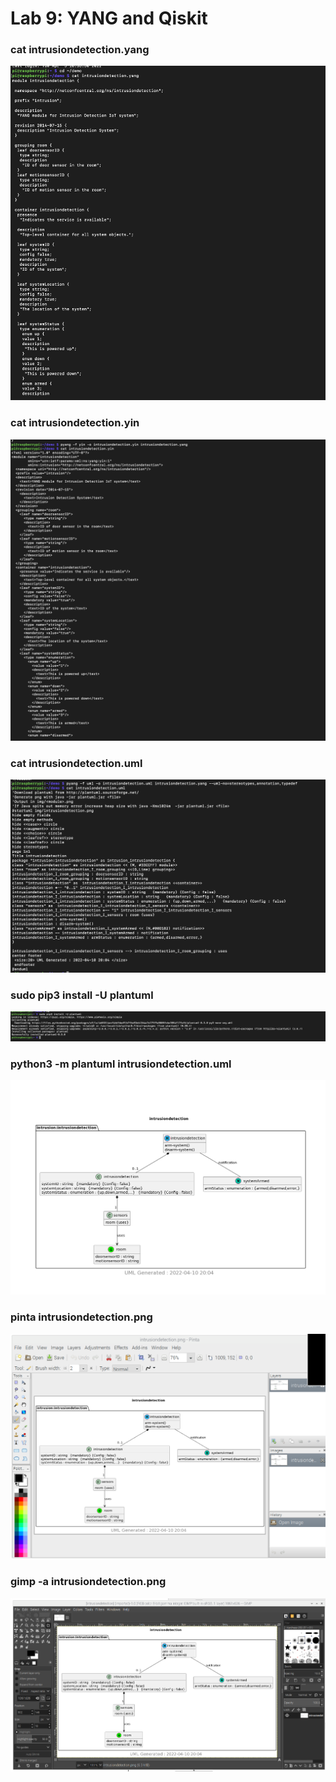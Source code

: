 # Lab 9: YANG and Qiskit

### cat intrusiondetection.yang
![](assets/Two.png)

### cat intrusiondetection.yin
![](assets/Three.png)

### cat intrusiondetection.uml
![](assets/Four.png)

### sudo pip3 install -U plantuml
![](assets/Five.png)

### python3 -m plantuml intrusiondetection.uml
![](assets/six.png)


### pinta intrusiondetection.png
![](assets/seven.png)


### gimp -a intrusiondetection.png
![](assets/eight.png)





